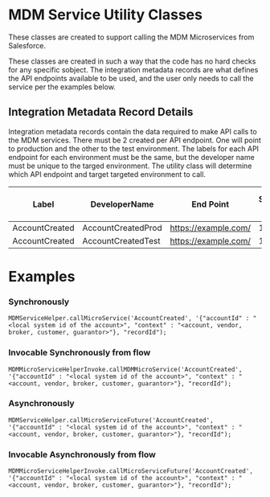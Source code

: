 # MDM Service Utility Classes

These classes are created to support calling the MDM Microservices from Salesforce. 

These classes are created in such a way that the code has no hard checks for any specific sobject. The integration metadata records are what defines the API endpoints available to be used, and the user only needs to call the service per the examples below. 

## Integration Metadata Record Details

Integration metadata records contain the data required to make API calls to the MDM services.
There must be 2 created per API endpoint. One will point to production and the other to the test environment.
The labels for each API endpoint for each environment must be the same, but the developer name must be unique to the targed environment. 
The utility class will determine which API endpoint and target targeted environment to call.

|Label|DeveloperName|End Point| Source Id| Help Desk Email Address | Enabled | Environment |
| ---- | -----------| -------| ----------| ------------------------| ------- | ----------- | 
| AccountCreated| AccountCreatedProd | https://example.com/ | 1234 | test@test.com | true | Production |
| AccountCreated| AccountCreatedTest | https://example.com/ | 1234 | test@test.com | true | Sandbox |

# Examples

### Synchronously 
```
MDMServiceHelper.callMicroService('AccountCreated', '{"accountId" : "<local system id of the account>", "context" : "<account, vendor, broker, customer, guarantor>"}, "recordId");
```

### Invocable Synchronously from flow
```
MDMMicroServiceHelperInvoke.callMDMMicroService('AccountCreated', '{"accountId" : "<local system id of the account>", "context" : "<account, vendor, broker, customer, guarantor>"}, "recordId");
```


### Asynchronously 
```
MDMServiceHelper.callMicroServiceFuture('AccountCreated', '{"accountId" : "<local system id of the account>", "context" : "<account, vendor, broker, customer, guarantor>"}, "recordId");
```

### Invocable Asynchronously from flow
```
MDMMicroServiceHelperInvoke.callMicroServiceFuture('AccountCreated', '{"accountId" : "<local system id of the account>", "context" : "<account, vendor, broker, customer, guarantor>"}, "recordId");
```
